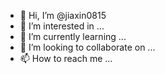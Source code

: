- 👋 Hi, I’m @jiaxin0815
- 👀 I’m interested in ...
- 🌱 I’m currently learning ...
- 💞️ I’m looking to collaborate on ...
- 📫 How to reach me ...

<!---
Hi, My name is Jiaxin Li. You can also call me Mia. WELCOME TO MY WORLD!!!
--->
